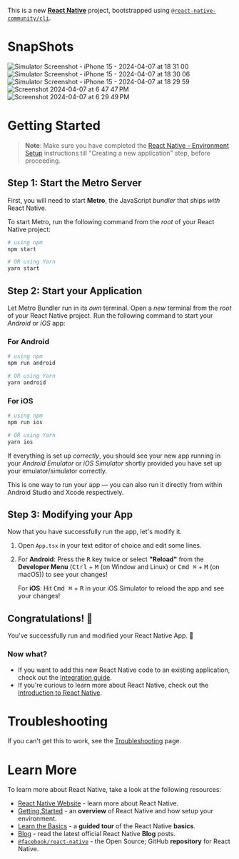 This is a new [**React Native**](https://reactnative.dev) project, bootstrapped using [`@react-native-community/cli`](https://github.com/react-native-community/cli).

# SnapShots
![Simulator Screenshot - iPhone 15 - 2024-04-07 at 18 31 00](https://github.com/sarojswain680/Upstox-interviewRN/assets/43231362/eb4538b3-4aff-4400-b158-d3a9f7b7d10c)
![Simulator Screenshot - iPhone 15 - 2024-04-07 at 18 30 06](https://github.com/sarojswain680/Upstox-interviewRN/assets/43231362/c53e2935-a094-4d3b-b55d-ae1c0d8a2eb4)
![Simulator Screenshot - iPhone 15 - 2024-04-07 at 18 29 59](https://github.com/sarojswain680/Upstox-interviewRN/assets/43231362/2b14b9a5-1a44-400e-8454-a4ea39efdbe0)
![Screenshot 2024-04-07 at 6 47 47 PM](https://github.com/sarojswain680/Upstox-interviewRN/assets/43231362/107424a8-f246-4ec6-b469-38fc4bbf6ee7)
![Screenshot 2024-04-07 at 6 29 49 PM](https://github.com/sarojswain680/Upstox-interviewRN/assets/43231362/1175744b-a81e-4197-8126-817087877eb8)


# Getting Started


>**Note**: Make sure you have completed the [React Native - Environment Setup](https://reactnative.dev/docs/environment-setup) instructions till "Creating a new application" step, before proceeding.

## Step 1: Start the Metro Server

First, you will need to start **Metro**, the JavaScript _bundler_ that ships _with_ React Native.

To start Metro, run the following command from the _root_ of your React Native project:

```bash
# using npm
npm start

# OR using Yarn
yarn start
```

## Step 2: Start your Application

Let Metro Bundler run in its _own_ terminal. Open a _new_ terminal from the _root_ of your React Native project. Run the following command to start your _Android_ or _iOS_ app:

### For Android

```bash
# using npm
npm run android

# OR using Yarn
yarn android
```

### For iOS

```bash
# using npm
npm run ios

# OR using Yarn
yarn ios
```

If everything is set up _correctly_, you should see your new app running in your _Android Emulator_ or _iOS Simulator_ shortly provided you have set up your emulator/simulator correctly.

This is one way to run your app — you can also run it directly from within Android Studio and Xcode respectively.

## Step 3: Modifying your App

Now that you have successfully run the app, let's modify it.

1. Open `App.tsx` in your text editor of choice and edit some lines.
2. For **Android**: Press the <kbd>R</kbd> key twice or select **"Reload"** from the **Developer Menu** (<kbd>Ctrl</kbd> + <kbd>M</kbd> (on Window and Linux) or <kbd>Cmd ⌘</kbd> + <kbd>M</kbd> (on macOS)) to see your changes!

   For **iOS**: Hit <kbd>Cmd ⌘</kbd> + <kbd>R</kbd> in your iOS Simulator to reload the app and see your changes!

## Congratulations! :tada:

You've successfully run and modified your React Native App. :partying_face:

### Now what?

- If you want to add this new React Native code to an existing application, check out the [Integration guide](https://reactnative.dev/docs/integration-with-existing-apps).
- If you're curious to learn more about React Native, check out the [Introduction to React Native](https://reactnative.dev/docs/getting-started).

# Troubleshooting

If you can't get this to work, see the [Troubleshooting](https://reactnative.dev/docs/troubleshooting) page.

# Learn More

To learn more about React Native, take a look at the following resources:

- [React Native Website](https://reactnative.dev) - learn more about React Native.
- [Getting Started](https://reactnative.dev/docs/environment-setup) - an **overview** of React Native and how setup your environment.
- [Learn the Basics](https://reactnative.dev/docs/getting-started) - a **guided tour** of the React Native **basics**.
- [Blog](https://reactnative.dev/blog) - read the latest official React Native **Blog** posts.
- [`@facebook/react-native`](https://github.com/facebook/react-native) - the Open Source; GitHub **repository** for React Native.
